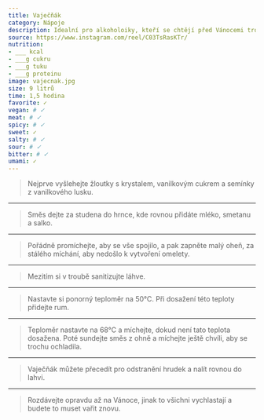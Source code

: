 ```yaml
---
title: Vaječňák
category: Nápoje
description: Idealní pro alkoholoiky, kteří se chtějí před Vánocemi trochu zklidnit.
source: https://www.instagram.com/reel/C03TsRasKTr/
nutrition:
- ___ kcal
- ___g cukru
- ___g tuku
- ___g proteinu
image: vajecnak.jpg
size: 9 litrů 
time: 1,5 hodina
favorite: ✓
vegan: # ✓
meat: # ✓
spicy: # ✓
sweet: ✓
salty: # ✓
sour: # ✓
bitter: # ✓
umami: ✓
---
```


> Nejprve vyšlehejte žloutky s krystalem, vanilkovým cukrem a semínky z vanilkového lusku.

---

> Směs dejte za studena do hrnce, kde rovnou přidáte mléko, smetanu a salko.

---

> Pořádně promíchejte, aby se vše spojilo, a pak zapněte malý oheň, za stálého míchání, aby nedošlo k vytvoření omelety.

---

> Mezitím si v troubě sanitizujte láhve.

---

> Nastavte si ponorný teploměr na 50°C. Při dosažení této teploty přidejte rum.

---

> Teploměr nastavte na 68°C a míchejte, dokud není tato teplota dosažena. Poté sundejte směs z ohně a míchejte ještě chvíli, aby se trochu ochladila.

---

> Vaječňák můžete přecedít pro odstranění hrudek a nalít rovnou do lahvi.

---

> Rozdávejte opravdu až na Vánoce, jinak to všichni vychlastají a budete to muset vařit znovu.
